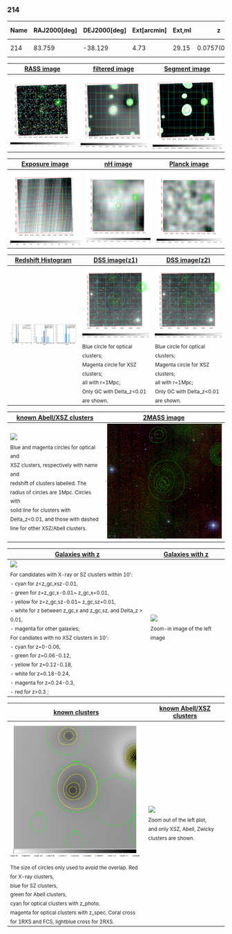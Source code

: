 <div STYLE="page-break-after: always;"></div>

### 214

|Name|RAJ2000[deg]|DEJ2000[deg] |Ext[arcmin]| Ext,ml | z | z_src| C|GC(XSZ,Delta_z<0.01)| GC(OPT,Delta_z<0.01)|GC| R_sig[arcmin] | R500[arcmin] | R500[Mpc]| CRsig[c/s] | CR500[c/s] |L500[1E44 erg/s]|F500[1E-12 erg/s/cm^2]| M500[1E14 Msun]|Tx[keV]|Cnt_sig|Beta|Rc[arcmin]|Comment|Alias|
|---|---|---|---|---|---|------|---|--------|---------|----------|---|---|---|---|---|---|---|---|---|---|---|---|---|---|
|214| 83.759| -38.129| 4.73| 29.15| 0.0757(0.005)| z1, z_opt| S| -| A| A, N| 22.231| 7.072| 0.609| 0.061(0.047)| 0.055(0.043)| 0.135(0.081)| 0.959(0.577)| 0.69(0.21)| 1.75(0.34)| 106.4| 0.849(-0.164+0.108)| 4.002(-1.221+0.914)| -| t248|

|[RASS image](../image/214/214_img.pdf)|[filtered image](../image/214/214_fil.pdf)|[Segment image](../image/214/214_seg.pdf)|
|-------------------|--------------------|-------------------|
| <img src="../image/214/214_img.png" width="300">  | <img src="../image/214/214_fil.png" width="300">   | <img src="../image/214/214_seg.png" width="300">  |

|[Exposure image](../image/214/214_mex.pdf)| [nH image](../image/214/214_nh.pdf)| [Planck image](../image/214/214_p.pdf)|
|-------------------|--------------------|-------------------|
|<img src="../image/214/214_mex.png" width="300">   | <img src="../image/214/214_nh.png" width="300">    | <img src="../image/214/214_p.png" width="300"> |

|[Redshift Histogram](../image/214/214_zg.pdf) | [DSS image(z1)](../image/214/214_dss_z1.pdf)      |  [DSS image(z2)](../image/214/214_dss_z2.pdf)    |
|-------------------|--------------------|-------------------|
|<img src="../image/214/214_zg.png" width="300"> |<img src="../image/214/214_dss_z1.png" width="300"> <sub><br>Blue circle for optical clusters; <br>Magenta circle for XSZ clusters; <br>all with r=1Mpc; <br>Only GC with Delta_z<0.01 are shown. </sub>| <img src="../image/214/214_dss_z2.png" width="300"><sub><br>Blue circle for optical clusters; <br>Magenta circle for XSZ clusters; <br>all with r=1Mpc; <br>Only GC with Delta_z<0.01 are shown. </sub> |

|[known Abell/XSZ clusters](../image/214/214_m.pdf) | [2MASS image](../image/214/214_2mass.pdf)      |
|-------------------|-------------------|
|<img src=../image/214/214_m.png width="300"> <br><sub>Blue and magenta circles for optical and <br>XSZ clusters, respectively with name and <br>redshift of clusters labelled. The <br>radius of circles are 1Mpc. Circles with <br>solid line for clusters with <br>Delta_z<0.01, and those with dashed <br>line for other XSZ/Abell clusters.        </sub>|<img src="../image/214/214_2mass.png" width="300">  |

|[Galaxies with z](../image/214/214_opt_ned.pdf) |[Galaxies with z](../image/214/214_opt_ned_zoom.pdf) |
|-------------------|-------------------|
| <img src=../image/214/214_opt_ned.png width="300"> <br><sub> For candidates with X-ray or SZ clusters within 10': <br> - cyan for z<z_gc,xsz-0.01, <br> - green for z=z_gc,x-0.01~ z_gc,x+0.01, <br> - yellow for z=z_gc,sz-0.01~ z_gc,sz+0.01, <br> - white for z between z_gc,x and z_gc,sz, and Delta_z > 0.01, <br> - magenta for other galaxies; <br>For candiates with no XSZ clusters in 10': <br> - cyan for z=0-0.06, <br> - green for z=0.06-0.12, <br> - yellow for z=0.12-0.18, <br> - white for z=0.18-0.24, <br> - magenta for z=0.24-0.3, <br> - red for z>0.3 ;  </sub>|<img src=../image/214/214_opt_ned_zoom.png width="300">  <br><sub> Zoom-in image of the left image</sub>|

|[known clusters](../image/214/214_gc.pdf) |[known Abell/XSZ clusters](../image/214/214_gc_large.pdf) |
|-------------------|-------------------|
| <img src=../image/214/214_gc.png width="300"> <br><sub> The size of circles only used to avoid the overlap. Red for X-ray clusters, <br> blue for SZ clusters, <br> green for Abell clusters, <br> cyan for optical clusters with z_photo, <br> magenta for optical clusters with z_spec. Coral cross for 1RXS and FCS, lightblue cross for 2RXS. </sub>|<img src=../image/214/214_gc_large.png width="300"> <br><sub> Zoom out of the left plot, <br> and only XSZ, Abell, Zwicky clusters are shown. </sub> |



